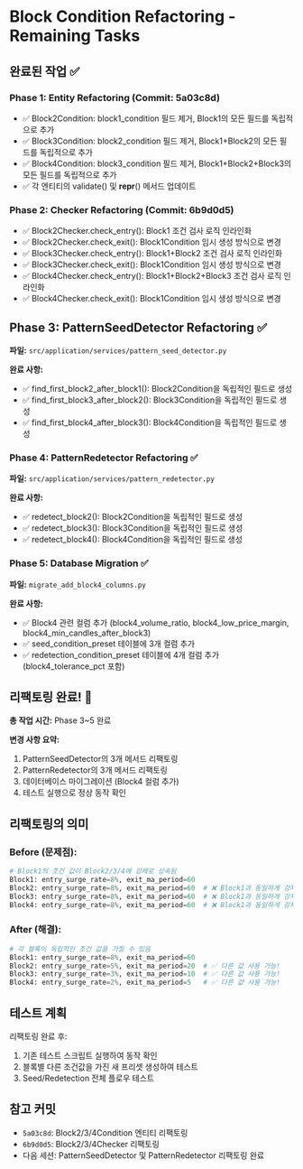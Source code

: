 # Block Condition Refactoring - Remaining Tasks

## 완료된 작업 ✅

### Phase 1: Entity Refactoring (Commit: 5a03c8d)
- ✅ Block2Condition: block1_condition 필드 제거, Block1의 모든 필드를 독립적으로 추가
- ✅ Block3Condition: block2_condition 필드 제거, Block1+Block2의 모든 필드를 독립적으로 추가
- ✅ Block4Condition: block3_condition 필드 제거, Block1+Block2+Block3의 모든 필드를 독립적으로 추가
- ✅ 각 엔티티의 validate() 및 __repr__() 메서드 업데이트

### Phase 2: Checker Refactoring (Commit: 6b9d0d5)
- ✅ Block2Checker.check_entry(): Block1 조건 검사 로직 인라인화
- ✅ Block2Checker.check_exit(): Block1Condition 임시 생성 방식으로 변경
- ✅ Block3Checker.check_entry(): Block1+Block2 조건 검사 로직 인라인화
- ✅ Block3Checker.check_exit(): Block1Condition 임시 생성 방식으로 변경
- ✅ Block4Checker.check_entry(): Block1+Block2+Block3 조건 검사 로직 인라인화
- ✅ Block4Checker.check_exit(): Block1Condition 임시 생성 방식으로 변경

## Phase 3: PatternSeedDetector Refactoring ✅
**파일:** `src/application/services/pattern_seed_detector.py`

**완료 사항:**
- ✅ find_first_block2_after_block1(): Block2Condition을 독립적인 필드로 생성
- ✅ find_first_block3_after_block2(): Block3Condition을 독립적인 필드로 생성
- ✅ find_first_block4_after_block3(): Block4Condition을 독립적인 필드로 생성

### Phase 4: PatternRedetector Refactoring ✅
**파일:** `src/application/services/pattern_redetector.py`

**완료 사항:**
- ✅ redetect_block2(): Block2Condition을 독립적인 필드로 생성
- ✅ redetect_block3(): Block3Condition을 독립적인 필드로 생성
- ✅ redetect_block4(): Block4Condition을 독립적인 필드로 생성

### Phase 5: Database Migration ✅
**파일:** `migrate_add_block4_columns.py`

**완료 사항:**
- ✅ Block4 관련 컬럼 추가 (block4_volume_ratio, block4_low_price_margin, block4_min_candles_after_block3)
- ✅ seed_condition_preset 테이블에 3개 컬럼 추가
- ✅ redetection_condition_preset 테이블에 4개 컬럼 추가 (block4_tolerance_pct 포함)

## 리팩토링 완료! 🎉

**총 작업 시간:** Phase 3~5 완료

**변경 사항 요약:**
1. PatternSeedDetector의 3개 메서드 리팩토링
2. PatternRedetector의 3개 메서드 리팩토링
3. 데이터베이스 마이그레이션 (Block4 컬럼 추가)
4. 테스트 실행으로 정상 동작 확인

## 리팩토링의 의미

### Before (문제점):
```python
# Block1의 조건 값이 Block2/3/4에 강제로 상속됨
Block1: entry_surge_rate=8%, exit_ma_period=60
Block2: entry_surge_rate=8%, exit_ma_period=60  # ❌ Block1과 동일하게 강제됨
Block3: entry_surge_rate=8%, exit_ma_period=60  # ❌ Block1과 동일하게 강제됨
Block4: entry_surge_rate=8%, exit_ma_period=60  # ❌ Block1과 동일하게 강제됨
```

### After (해결):
```python
# 각 블록이 독립적인 조건 값을 가질 수 있음
Block1: entry_surge_rate=8%, exit_ma_period=60
Block2: entry_surge_rate=5%, exit_ma_period=20  # ✅ 다른 값 사용 가능!
Block3: entry_surge_rate=3%, exit_ma_period=10  # ✅ 다른 값 사용 가능!
Block4: entry_surge_rate=2%, exit_ma_period=5   # ✅ 다른 값 사용 가능!
```

## 테스트 계획
리팩토링 완료 후:
1. 기존 테스트 스크립트 실행하여 동작 확인
2. 블록별 다른 조건값을 가진 새 프리셋 생성하여 테스트
3. Seed/Redetection 전체 플로우 테스트

## 참고 커밋
- `5a03c8d`: Block2/3/4Condition 엔티티 리팩토링
- `6b9d0d5`: Block2/3/4Checker 리팩토링
- 다음 세션: PatternSeedDetector 및 PatternRedetector 리팩토링 완료
